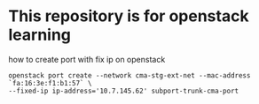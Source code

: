# This repository is for openstack learning


how to create port with fix ip on openstack 

```console
openstack port create --network cma-stg-ext-net --mac-address `fa:16:3e:f1:b1:57` \
--fixed-ip ip-address='10.7.145.62' subport-trunk-cma-port
```
